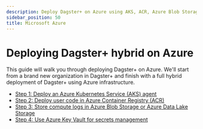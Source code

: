 ```yaml
---
description: Deploy Dagster+ on Azure using AKS, ACR, Azure Blob Storage, and Azure Key Vault.
sidebar_position: 50
title: Microsoft Azure
---
```


# Deploying Dagster+ hybrid on Azure

This guide will walk you through deploying Dagster+ on Azure. We'll start from a brand new organization in Dagster+ and finish with a full hybrid deployment of Dagster+ using Azure infrastructure.

- [Step 1: Deploy an Azure Kubernetes Service (AKS) agent](/deployment/dagster-plus/hybrid/azure/aks-agent)
- [Step 2: Deploy user code in Azure Container Registry (ACR)](/deployment/dagster-plus/hybrid/azure/acr-user-code)
- [Step 3: Store compute logs in Azure Blob Storage or Azure Data Lake Storage](/deployment/dagster-plus/hybrid/azure/blob-compute-logs)
- [Step 4: Use Azure Key Vault for secrets management](/deployment/dagster-plus/hybrid/azure/key-vault)
